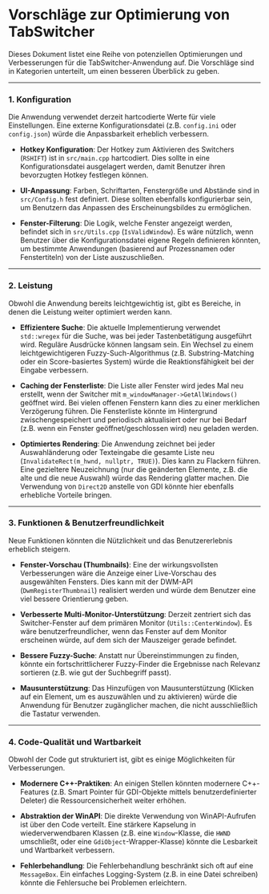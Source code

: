 # Vorschläge zur Optimierung von TabSwitcher

Dieses Dokument listet eine Reihe von potenziellen Optimierungen und Verbesserungen für die TabSwitcher-Anwendung auf. Die Vorschläge sind in Kategorien unterteilt, um einen besseren Überblick zu geben.

---

### 1. Konfiguration

Die Anwendung verwendet derzeit hartcodierte Werte für viele Einstellungen. Eine externe Konfigurationsdatei (z.B. `config.ini` oder `config.json`) würde die Anpassbarkeit erheblich verbessern.

- **Hotkey Konfiguration**: Der Hotkey zum Aktivieren des Switchers (`RSHIFT`) ist in `src/main.cpp` hartcodiert. Dies sollte in eine Konfigurationsdatei ausgelagert werden, damit Benutzer ihren bevorzugten Hotkey festlegen können.

- **UI-Anpassung**: Farben, Schriftarten, Fenstergröße und Abstände sind in `src/Config.h` fest definiert. Diese sollten ebenfalls konfigurierbar sein, um Benutzern das Anpassen des Erscheinungsbildes zu ermöglichen.

- **Fenster-Filterung**: Die Logik, welche Fenster angezeigt werden, befindet sich in `src/Utils.cpp` (`IsValidWindow`). Es wäre nützlich, wenn Benutzer über die Konfigurationsdatei eigene Regeln definieren könnten, um bestimmte Anwendungen (basierend auf Prozessnamen oder Fenstertiteln) von der Liste auszuschließen.

---

### 2. Leistung

Obwohl die Anwendung bereits leichtgewichtig ist, gibt es Bereiche, in denen die Leistung weiter optimiert werden kann.

- **Effizientere Suche**: Die aktuelle Implementierung verwendet `std::wregex` für die Suche, was bei jeder Tastenbetätigung ausgeführt wird. Reguläre Ausdrücke können langsam sein. Ein Wechsel zu einem leichtgewichtigeren Fuzzy-Such-Algorithmus (z.B. Substring-Matching oder ein Score-basiertes System) würde die Reaktionsfähigkeit bei der Eingabe verbessern.

- **Caching der Fensterliste**: Die Liste aller Fenster wird jedes Mal neu erstellt, wenn der Switcher mit `m_windowManager->GetAllWindows()` geöffnet wird. Bei vielen offenen Fenstern kann dies zu einer merklichen Verzögerung führen. Die Fensterliste könnte im Hintergrund zwischengespeichert und periodisch aktualisiert oder nur bei Bedarf (z.B. wenn ein Fenster geöffnet/geschlossen wird) neu geladen werden.

- **Optimiertes Rendering**: Die Anwendung zeichnet bei jeder Auswahländerung oder Texteingabe die gesamte Liste neu (`InvalidateRect(m_hwnd, nullptr, TRUE)`). Dies kann zu Flackern führen. Eine gezieltere Neuzeichnung (nur die geänderten Elemente, z.B. die alte und die neue Auswahl) würde das Rendering glatter machen. Die Verwendung von `Direct2D` anstelle von GDI könnte hier ebenfalls erhebliche Vorteile bringen.

---

### 3. Funktionen & Benutzerfreundlichkeit

Neue Funktionen könnten die Nützlichkeit und das Benutzererlebnis erheblich steigern.

- **Fenster-Vorschau (Thumbnails)**: Eine der wirkungsvollsten Verbesserungen wäre die Anzeige einer Live-Vorschau des ausgewählten Fensters. Dies kann mit der DWM-API (`DwmRegisterThumbnail`) realisiert werden und würde dem Benutzer eine viel bessere Orientierung geben.

- **Verbesserte Multi-Monitor-Unterstützung**: Derzeit zentriert sich das Switcher-Fenster auf dem primären Monitor (`Utils::CenterWindow`). Es wäre benutzerfreundlicher, wenn das Fenster auf dem Monitor erscheinen würde, auf dem sich der Mauszeiger gerade befindet.

- **Bessere Fuzzy-Suche**: Anstatt nur Übereinstimmungen zu finden, könnte ein fortschrittlicherer Fuzzy-Finder die Ergebnisse nach Relevanz sortieren (z.B. wie gut der Suchbegriff passt).

- **Mausunterstützung**: Das Hinzufügen von Mausunterstützung (Klicken auf ein Element, um es auszuwählen und zu aktivieren) würde die Anwendung für Benutzer zugänglicher machen, die nicht ausschließlich die Tastatur verwenden.

---

### 4. Code-Qualität und Wartbarkeit

Obwohl der Code gut strukturiert ist, gibt es einige Möglichkeiten für Verbesserungen.

- **Modernere C++-Praktiken**: An einigen Stellen könnten modernere C++-Features (z.B. Smart Pointer für GDI-Objekte mittels benutzerdefinierter Deleter) die Ressourcensicherheit weiter erhöhen.

- **Abstraktion der WinAPI**: Die direkte Verwendung von WinAPI-Aufrufen ist über den Code verteilt. Eine stärkere Kapselung in wiederverwendbaren Klassen (z.B. eine `Window`-Klasse, die `HWND` umschließt, oder eine `GdiObject`-Wrapper-Klasse) könnte die Lesbarkeit und Wartbarkeit verbessern.

- **Fehlerbehandlung**: Die Fehlerbehandlung beschränkt sich oft auf eine `MessageBox`. Ein einfaches Logging-System (z.B. in eine Datei schreiben) könnte die Fehlersuche bei Problemen erleichtern.
